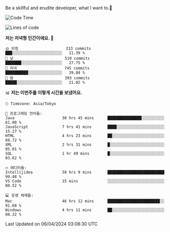 Be a skillful and erudite developer, what I want to.👶

<!--START_SECTION:waka-->
![Code Time](http://img.shields.io/badge/Code%20Time-669%20hrs%2021%20mins-blue)

![Lines of code](https://img.shields.io/badge/%EC%A0%80%EB%8A%94%20%EC%97%AC%ED%83%9C%EA%B9%8C%EC%A7%80%20-1.1%20million%20%EC%A4%84%EC%9D%98%20%EC%BD%94%EB%93%9C%EB%A5%BC%20%EC%9E%91%EC%84%B1%ED%96%88%EC%96%B4%EC%9A%94.-blue)

**저는 저녁형 인간이에요. 🦉** 

```text
🌞 아침                     213 commits         ███░░░░░░░░░░░░░░░░░░░░░░   11.39 % 
🌆 낮　                     519 commits         ███████░░░░░░░░░░░░░░░░░░   27.75 % 
🌃 저녁                     745 commits         ██████████░░░░░░░░░░░░░░░   39.84 % 
🌙 밤　                     393 commits         █████░░░░░░░░░░░░░░░░░░░░   21.02 % 
```


📊 **저는 이번주를 이렇게 시간을 보냈어요.** 

```text
🕑︎ Timezone: Asia/Tokyo

💬 프로그래밍 언어들: 
Java                     30 hrs 45 mins      ███████████████░░░░░░░░░░   61.00 % 
JavaScript               7 hrs 41 mins       ████░░░░░░░░░░░░░░░░░░░░░   15.27 % 
HTML                     4 hrs 23 mins       ██░░░░░░░░░░░░░░░░░░░░░░░   08.72 % 
XML                      2 hrs 31 mins       █░░░░░░░░░░░░░░░░░░░░░░░░   05.01 % 
SQL                      1 hr 49 mins        █░░░░░░░░░░░░░░░░░░░░░░░░   03.62 % 

🔥 에디터들: 
Intellijidea             50 hrs 9 mins       █████████████████████████   99.48 % 
VS Code                  15 mins             ░░░░░░░░░░░░░░░░░░░░░░░░░   00.52 % 

💻 운영 체제들: 
Mac                      46 hrs 12 mins      ███████████████████████░░   91.68 % 
Windows                  4 hrs 11 mins       ██░░░░░░░░░░░░░░░░░░░░░░░   08.32 % 
```


 Last Updated on 06/04/2024 03:08:30 UTC
<!--END_SECTION:waka-->
